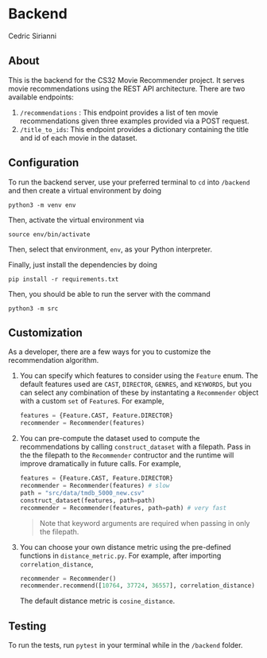 # Backend

Cedric Sirianni

## About

This is the backend for the CS32 Movie Recommender project. It serves movie recommendations using the REST API architecture. There are two available endpoints:

1. `/recommendations` : This endpoint provides a list of ten movie recommendations given three examples provided via a POST request.
2. `/title_to_ids`: This endpoint provides a dictionary containing the title and id of each movie in the dataset.

## Configuration

To run the backend server, use your preferred terminal to `cd` into `/backend` and then create a virtual environment by doing

```console
python3 -m venv env
```

Then, activate the virtual environment via

```console
source env/bin/activate
```

Then, select that environment, `env`, as your Python interpreter.

Finally, just install the dependencies by doing

```console
pip install -r requirements.txt
```

Then, you should be able to run the server with the command

```console
python3 -m src
```

## Customization

As a developer, there are a few ways for you to customize the recommendation algorithm.

1. You can specify which features to consider using the `Feature` enum. The default features used are `CAST`, `DIRECTOR`, `GENRES`, and `KEYWORDS`, but you can select any combination of these by instantating a `Recommender` object with a custom `set` of `Feature`s. For example,

    ```python
    features = {Feature.CAST, Feature.DIRECTOR}
    recommender = Recommender(features)
    ```

2. You can pre-compute the dataset used to compute the recommendations by calling `construct_dataset` with a filepath. Pass in the the filepath to the `Recommender` contructor and the runtime will improve dramatically in future calls. For example,

    ```python
    features = {Feature.CAST, Feature.DIRECTOR}
    recommender = Recommender(features) # slow
    path = "src/data/tmdb_5000_new.csv"
    construct_dataset(features, path=path)
    recommender = Recommender(features, path=path) # very fast
    ```

    > Note that keyword arguments are required when passing in only the filepath.

3. You can choose your own distance metric using the pre-defined functions in `distance_metric.py`. For example, after importing `correlation_distance`,

    ```python
    recommender = Recommender()
    recommender.recommend([10764, 37724, 36557], correlation_distance)
    ```

    The default distance metric is `cosine_distance`.

## Testing

To run the tests, run `pytest` in your terminal while in the `/backend` folder.
